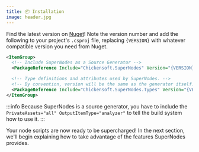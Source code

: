 ```yaml
---
title: 📦 Installation
image: header.jpg
---
```


Find the latest version on [Nuget][nuget]! Note the version number and add the following to your project's `.csproj` file, replacing `{VERSION}` with whatever compatible version you need from Nuget.

```xml
<ItemGroup>
  <!-- Include SuperNodes as a Source Generator -->
  <PackageReference Include="Chickensoft.SuperNodes" Version="{VERSION}" PrivateAssets="all" OutputItemType="analyzer" />

  <!-- Type definitions and attributes used by SuperNodes. -->
  <!-- By convention, version will be the same as the generator itself. -->
  <PackageReference Include="Chickensoft.SuperNodes.Types" Version="{VERSION}" />
</ItemGroup>
```

:::info
Because SuperNodes is a source generator, you have to include the `PrivateAssets="all" OutputItemType="analyzer"` to tell the build system how to use it.
:::

Your node scripts are now ready to be supercharged! In the next section, we'll begin explaining how to take advantage of the features SuperNodes provides.

[nuget]: https://www.nuget.org/packages/Chickensoft.SuperNodes/
